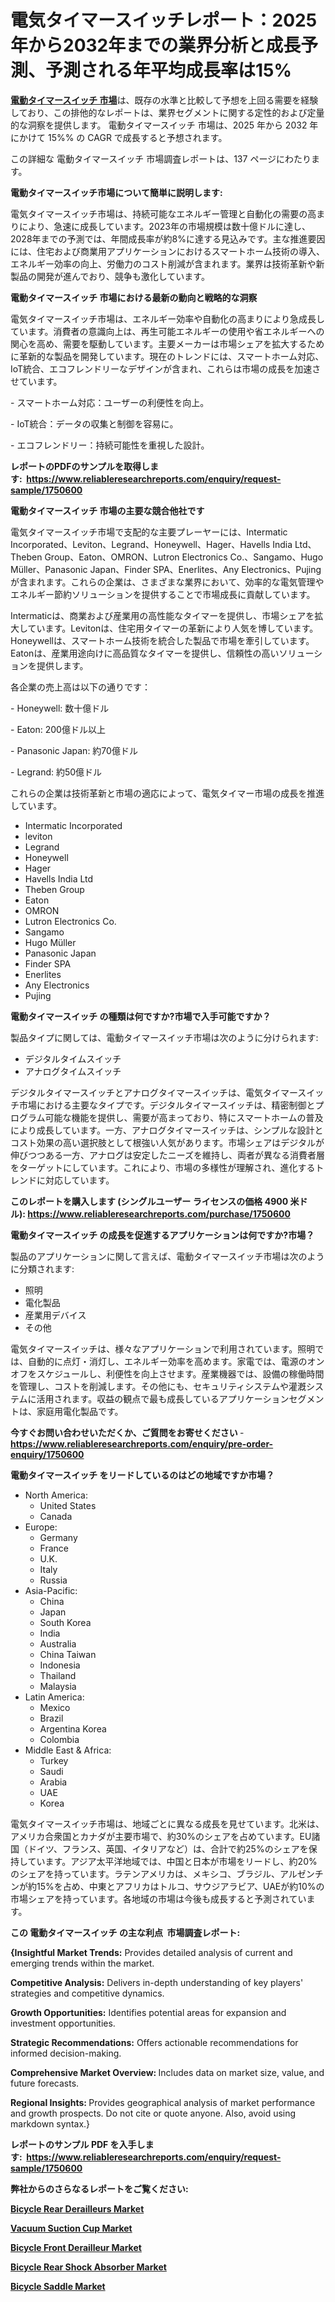 <p><h1>電気タイマースイッチレポート：2025年から2032年までの業界分析と成長予測、予測される年平均成長率は15%</h1></p><p data-sourcepos="1:1-1:157"><strong><a href="https://www.reliableresearchreports.com/electric-timer-switches-r1750600?utm_campaign=107&utm_medium=36&utm_source=Github&utm_content=ia&utm_term=06022025&utm_id=electric-timer-switches">電動タイマースイッチ 市場</a></strong>は、既存の水準と比較して予想を上回る需要を経験しており、この排他的なレポートは、業界セグメントに関する定性的および定量的な洞察を提供します。 電動タイマースイッチ 市場は、2025 年から 2032 年にかけて 15%% の CAGR で成長すると予想されます。</p>
<p data-sourcepos="3:1-3:50">この詳細な 電動タイマースイッチ 市場調査レポートは、137 ページにわたります。</p>
<p><strong>電動タイマースイッチ市場について簡単に説明します:</strong></p>
<p><p>電気タイマースイッチ市場は、持続可能なエネルギー管理と自動化の需要の高まりにより、急速に成長しています。2023年の市場規模は数十億ドルに達し、2028年までの予測では、年間成長率が約8%に達する見込みです。主な推進要因には、住宅および商業用アプリケーションにおけるスマートホーム技術の導入、エネルギー効率の向上、労働力のコスト削減が含まれます。業界は技術革新や新製品の開発が進んでおり、競争も激化しています。</p></p>
<p><strong>電動タイマースイッチ 市場における最新の動向と戦略的な洞察</strong></p>
<p><p>電気タイマースイッチ市場は、エネルギー効率や自動化の高まりにより急成長しています。消費者の意識向上は、再生可能エネルギーの使用や省エネルギーへの関心を高め、需要を駆動しています。主要メーカーは市場シェアを拡大するために革新的な製品を開発しています。現在のトレンドには、スマートホーム対応、IoT統合、エコフレンドリーなデザインが含まれ、これらは市場の成長を加速させています。 </p><p>- スマートホーム対応：ユーザーの利便性を向上。</p><p>- IoT統合：データの収集と制御を容易に。</p><p>- エコフレンドリー：持続可能性を重視した設計。</p></p>
<p><strong>レポートのPDFのサンプルを取得します</strong><strong>:&nbsp;&nbsp;<a href="https://www.reliableresearchreports.com/enquiry/request-sample/1750600?utm_campaign=107&utm_medium=36&utm_source=Github&utm_content=ia&utm_term=06022025&utm_id=electric-timer-switches">https://www.reliableresearchreports.com/enquiry/request-sample/1750600</a></strong></p>
<p><strong>電動タイマースイッチ 市場の主要な競合他社です</strong></p>
<p><p>電気タイマースイッチ市場で支配的な主要プレーヤーには、Intermatic Incorporated、Leviton、Legrand、Honeywell、Hager、Havells India Ltd、Theben Group、Eaton、OMRON、Lutron Electronics Co.、Sangamo、Hugo Müller、Panasonic Japan、Finder SPA、Enerlites、Any Electronics、Pujingが含まれます。これらの企業は、さまざまな業界において、効率的な電気管理やエネルギー節約ソリューションを提供することで市場成長に貢献しています。</p><p>Intermaticは、商業および産業用の高性能なタイマーを提供し、市場シェアを拡大しています。Levitonは、住宅用タイマーの革新により人気を博しています。Honeywellは、スマートホーム技術を統合した製品で市場を牽引しています。Eatonは、産業用途向けに高品質なタイマーを提供し、信頼性の高いソリューションを提供します。 </p><p>各企業の売上高は以下の通りです：</p><p>- Honeywell: 数十億ドル</p><p>- Eaton: 200億ドル以上</p><p>- Panasonic Japan: 約70億ドル</p><p>- Legrand: 約50億ドル</p><p>これらの企業は技術革新と市場の適応によって、電気タイマー市場の成長を推進しています。</p></p>
<p><ul><li>Intermatic Incorporated</li><li>leviton</li><li>Legrand</li><li>Honeywell</li><li>Hager</li><li>Havells India Ltd</li><li>Theben Group</li><li>Eaton</li><li>OMRON</li><li>Lutron Electronics Co.</li><li>Sangamo</li><li>Hugo Müller</li><li>Panasonic Japan</li><li>Finder SPA</li><li>Enerlites</li><li>Any Electronics</li><li>Pujing</li></ul></p>
<p><strong>電動タイマースイッチ の種類は何ですか?市場で入手可能ですか？</strong></p>
<p>製品タイプに関しては、電動タイマースイッチ市場は次のように分けられます:</p>
<p><ul><li>デジタルタイムスイッチ</li><li>アナログタイムスイッチ</li></ul></p>
<p><p>デジタルタイマースイッチとアナログタイマースイッチは、電気タイマースイッチ市場における主要なタイプです。デジタルタイマースイッチは、精密制御とプログラム可能な機能を提供し、需要が高まっており、特にスマートホームの普及により成長しています。一方、アナログタイマースイッチは、シンプルな設計とコスト効果の高い選択肢として根強い人気があります。市場シェアはデジタルが伸びつつある一方、アナログは安定したニーズを維持し、両者が異なる消費者層をターゲットにしています。これにより、市場の多様性が理解され、進化するトレンドに対応しています。</p></p>
<p><strong>このレポートを購入します (シングルユーザー ライセンスの価格 4900 米ドル):&nbsp;<a href="https://www.reliableresearchreports.com/purchase/1750600?utm_campaign=107&utm_medium=36&utm_source=Github&utm_content=ia&utm_term=06022025&utm_id=electric-timer-switches">https://www.reliableresearchreports.com/purchase/1750600</a></strong></p>
<p><strong>電動タイマースイッチ の成長を促進するアプリケーションは何ですか?市場？</strong></p>
<p>製品のアプリケーションに関して言えば、電動タイマースイッチ市場は次のように分類されます:</p>
<p><ul><li>照明</li><li>電化製品</li><li>産業用デバイス</li><li>その他</li></ul></p>
<p><p>電気タイマースイッチは、様々なアプリケーションで利用されています。照明では、自動的に点灯・消灯し、エネルギー効率を高めます。家電では、電源のオンオフをスケジュールし、利便性を向上させます。産業機器では、設備の稼働時間を管理し、コストを削減します。その他にも、セキュリティシステムや灌漑システムに活用されます。収益の観点で最も成長しているアプリケーションセグメントは、家庭用電化製品です。</p></p>
<p><strong>今すぐお問い合わせいただくか、ご質問をお寄せください</strong><strong>&nbsp;</strong>-<strong><a href="https://www.reliableresearchreports.com/enquiry/pre-order-enquiry/1750600?utm_campaign=107&utm_medium=36&utm_source=Github&utm_content=ia&utm_term=06022025&utm_id=electric-timer-switches">https://www.reliableresearchreports.com/enquiry/pre-order-enquiry/1750600</a></strong></p>
<p><strong>電動タイマースイッチ をリードしているのはどの地域ですか市場？</strong></p>
<p><ul>
    <li>
        North America:
        <ul>
            <li>United States</li>
            <li>Canada</li>
        </ul>
    </li>
    <li>
        Europe:
        <ul>
            <li>Germany</li>
            <li>France</li>
            <li>U.K.</li>
            <li>Italy</li>
            <li>Russia</li>
        </ul>
    </li>
    <li>
        Asia-Pacific:
        <ul>
            <li>China</li>
            <li>Japan</li>
            <li>South Korea</li>
            <li>India</li>
            <li>Australia</li>
            <li>China Taiwan</li>
            <li>Indonesia</li>
            <li>Thailand</li>
            <li>Malaysia</li>
        </ul>
    </li>
    <li>
        Latin America:
        <ul>
            <li>Mexico</li>
            <li>Brazil</li>
            <li>Argentina Korea</li>
            <li>Colombia</li>
        </ul>
    </li>
    <li>
        Middle East & Africa:
        <ul>
            <li>Turkey</li>
            <li>Saudi</li>
            <li>Arabia</li>
            <li>UAE</li>
            <li>Korea</li>
        </ul>
    </li>
    </ul></p>
<p><p>電気タイマースイッチ市場は、地域ごとに異なる成長を見せています。北米は、アメリカ合衆国とカナダが主要市場で、約30%のシェアを占めています。EU諸国（ドイツ、フランス、英国、イタリアなど）は、合計で約25%のシェアを保持しています。アジア太平洋地域では、中国と日本が市場をリードし、約20%のシェアを持っています。ラテンアメリカは、メキシコ、ブラジル、アルゼンチンが約15%を占め、中東とアフリカはトルコ、サウジアラビア、UAEが約10%の市場シェアを持っています。各地域の市場は今後も成長すると予測されています。</p></p>
<p><strong>この 電動タイマースイッチ の主な利点&nbsp; 市場調査レポート:</strong></p>
<p><strong>{Insightful Market Trends:</strong> Provides detailed analysis of current and emerging trends within the market.</p>
<p><strong>Competitive Analysis:</strong> Delivers in-depth understanding of key players' strategies and competitive dynamics.</p>
<p><strong>Growth Opportunities:</strong> Identifies potential areas for expansion and investment opportunities.</p>
<p><strong>Strategic Recommendations:</strong> Offers actionable recommendations for informed decision-making.</p>
<p><strong>Comprehensive Market Overview: </strong>Includes data on market size, value, and future forecasts.</p>
<p><strong>Regional Insights: </strong>Provides geographical analysis of market performance and growth prospects. Do not cite or quote anyone. Also, avoid using markdown syntax.}</p>
<p><strong>レポートのサンプル PDF を入手します:&nbsp;</strong><strong>&nbsp;<a href="https://www.reliableresearchreports.com/enquiry/request-sample/1750600?utm_campaign=107&utm_medium=36&utm_source=Github&utm_content=ia&utm_term=06022025&utm_id=electric-timer-switches">https://www.reliableresearchreports.com/enquiry/request-sample/1750600</a></strong></p>
<p></p>
<p></p>
<p></p>
<p></p>
<p><strong>弊社からのさらなるレポートをご覧ください:</strong></p>
<p><strong><p><a href="https://github.com/hartsockdonnette82/Market-Research-Report-List-1/blob/main/bicycle-rear-derailleurs-market.md?utm_campaign=107&utm_medium=36&utm_source=Github&utm_content=ia&utm_term=06022025&utm_id=electric-timer-switches">Bicycle Rear Derailleurs Market</a></p><p><a href="https://github.com/agdonthisa/Market-Research-Report-List-1/blob/main/vacuum-suction-cup-market.md?utm_campaign=107&utm_medium=36&utm_source=Github&utm_content=ia&utm_term=06022025&utm_id=electric-timer-switches">Vacuum Suction Cup Market</a></p><p><a href="https://github.com/birnbaumbulah0/Market-Research-Report-List-1/blob/main/bicycle-front-derailleur-market.md?utm_campaign=107&utm_medium=36&utm_source=Github&utm_content=ia&utm_term=06022025&utm_id=electric-timer-switches">Bicycle Front Derailleur Market</a></p><p><a href="https://github.com/biomochaben4/Market-Research-Report-List-1/blob/main/bicycle-rear-shock-absorber-market.md?utm_campaign=107&utm_medium=36&utm_source=Github&utm_content=ia&utm_term=06022025&utm_id=electric-timer-switches">Bicycle Rear Shock Absorber Market</a></p><p><a href="https://github.com/akaalahk/Market-Research-Report-List-1/blob/main/bicycle-saddle-market.md?utm_campaign=107&utm_medium=36&utm_source=Github&utm_content=ia&utm_term=06022025&utm_id=electric-timer-switches">Bicycle Saddle Market</a></p></strong></p>